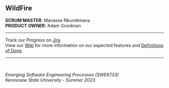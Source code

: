 ## WildFire
**SCRUM MASTER**: Manasse Nkundimana
<br>
**PRODUCT OWNER**: Adam Goodman

<hr> 
Track our Progress on <a href="https://swe6733-1.atlassian.net/jira/software/projects/SWE/boards/1/backlog">Jira</a>
<br>
View our <a href="https://github.com/SWE6733-1/SWE6733/wiki">Wiki</a> for more information on our expected features and 
<a href="https://github.com/SWE6733-1/SWE6733/wiki/Definitions-of-Done">Definitions of Done</a>

<hr>
<br>

*Emerging Software Engineering Processes (SWE6733)*
<br>
*Kennesaw State University - Summer 2023*
